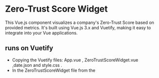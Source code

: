 # Zero-Trust Score Widget

This Vue.js component visualizes a company's Zero-Trust Score based on provided metrics. It's built using Vue.js 3.x and Vuetify, making it easy to integrate into your Vue applications.

## runs on Vuetify
- Copying the Vuetify files:  App.vue , ZeroTrustScoreWidget.vue ,date.json and style.css .
- In the ZeroTrustScoreWidget file from the <script> tag delete the link to style.css .
 
## Features

- Displays overall Zero-Trust Score
- Shows individual scores for each metric with descriptions
- Visual representation of each metric using progress bars
- Indicates risk category

## Prerequisites

- Vue.js 3.x
- Vuetify 3.x

## Installation

1. Copy the `ZeroTrustScoreWidget.vue` file into your project's components directory.

2. Ensure you have Vuetify installed in your project. If not, you can install it using:

   ```
   npm install vuetify
   ```

## Usage

1. Import the component in your Vue file:

   ```javascript
   import ZeroTrustScoreWidget from './path/to/ZeroTrustScoreWidget.vue'
   ```

2. Register the component in your Vue instance:

   ```javascript
   export default {
     components: {
       ZeroTrustScoreWidget,
     },
     // ...
   }
   ```

3. Use the component in your template, passing the required data:

   ```html
   <template>
     <div>
       <ZeroTrustScoreWidget :data="jsonData" />
     </div>
   </template>

   <script>
   import ZeroTrustScoreWidget from './ZeroTrustScoreWidget.vue'
   import jsonData from './path/to/your/data.json'

   export default {
     components: {
       ZeroTrustScoreWidget,
     },
     data() {
       return {
         jsonData,
       }
     },
   }
   </script>
   ```

## Props

The component accepts a single prop:

- `data` (Object, required): The JSON data structure containing the Zero-Trust Score information.

## JSON Data Structure

The component expects the following JSON structure:

```json
{
  "companyName": "FinTechSecure Ltd.",
  "ZeroTrustScore": 58.5,
  "metrics": {
    "metric1": 75,
    "metric2": 60,
    // ... other metrics
  },
  "riskCategory": "Moderate Risk"
}
```

## Customization

You can customize the appearance of the widget by modifying the Vuetify components and styles within the `ZeroTrustScoreWidget.vue` file.

## Example

Here's a basic example of how to use the Zero-Trust Score Widget in a Vue application:

```vue
<template>
  <v-app>
    <v-main>
      <ZeroTrustScoreWidget :data="zeroTrustData" />
    </v-main>
  </v-app>
</template>

<script>
import ZeroTrustScoreWidget from './components/ZeroTrustScoreWidget.vue'

export default {
  name: 'App',
  components: {
    ZeroTrustScoreWidget,
  },
  data() {
    return {
      zeroTrustData: {
         "companyName": "enqode",
         "ZeroTrustScore": 75,
         "metrics": {
            "passwordStrength": 85,
            "httpsEnabled": true,
            "firewallEnabled": true,
            "softwareUpdates": 95
          },
         "riskCategory": "סיכון בינוני",
         "timestamp": "2023-11-22T10:35:27Z"
       }
    }
  }
}
</script>
```

## Notes

- Ensure that you provide descriptions for each metric in your actual implementation. The current example uses placeholder descriptions.
- The component uses Vuetify's v-progress-linear for numeric scores and v-switch for boolean values. Adjust as needed for your specific metrics.


